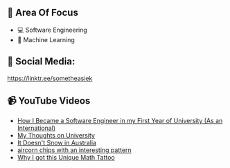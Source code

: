 ## 🧠 Area Of Focus

- 💻 Software Engineering
- 🤖 Machine Learning

## 📰 Social Media:

https://linktr.ee/sometheasiek

## 📹 YouTube Videos

<!-- YOUTUBE:START -->
- [How I Became a Software Engineer in my First Year of University (As an International)](https://www.youtube.com/watch?v=Ic5gBXGjkuw)
- [My Thoughts on University](https://www.youtube.com/watch?v=1rU3m_zOvVg)
- [It Doesn&#39;t Snow in Australia](https://www.youtube.com/watch?v=k78dty04DmE)
- [aircorn chips with an interesting pattern](https://www.youtube.com/watch?v=mCcCyc0uy_I)
- [Why I got this Unique Math Tattoo](https://www.youtube.com/watch?v=kr7ZrE-GYdU)
<!-- YOUTUBE:END -->

[linkedin]: https://www.linkedin.com/in/sometheasiek/
[youtube]: https://www.youtube.com/channel/UC7axd1HuwGRrcFL5bKG9niQ
[instagram]: https://www.instagram.com/sometheasiekswx2/

